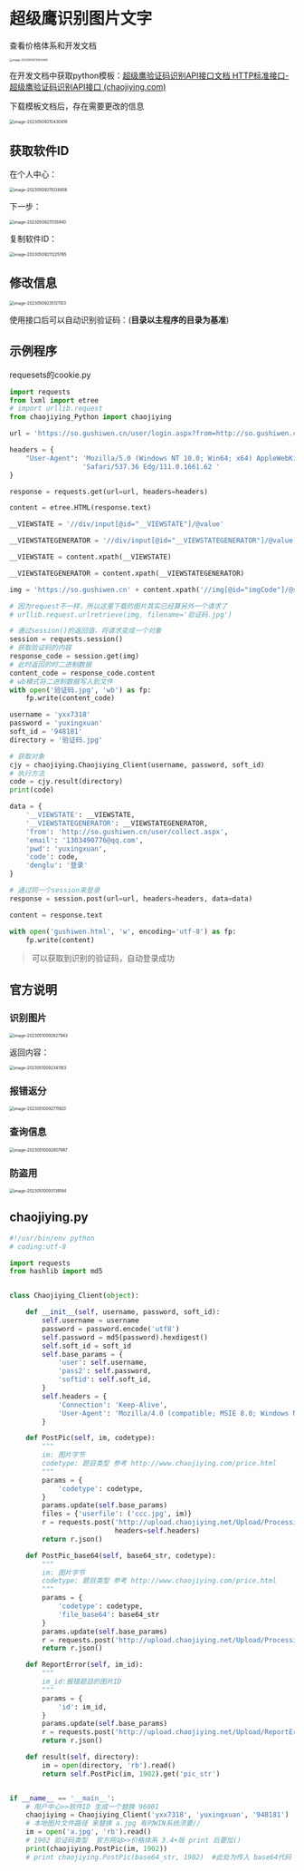 # 超级鹰识别图片文字

查看价格体系和开发文档

<img src="img/超级鹰识别图片文字/image-20230509210812468.png" alt="image-20230509210812468" style="zoom:33%;" />

在开发文档中获取python模板：[超级鹰验证码识别API接口文档 HTTP标准接口-超级鹰验证码识别API接口 (chaojiying.com)](http://www.chaojiying.com/api-5.html)

下载模板文档后，存在需要更改的信息

<img src="img/超级鹰识别图片文字/image-20230509210430419.png" alt="image-20230509210430419" style="zoom:50%;" />

## 获取软件ID

在个人中心：

<img src="img/超级鹰识别图片文字/image-20230509211034856.png" alt="image-20230509211034856" style="zoom: 50%;" />

下一步：

<img src="img/超级鹰识别图片文字/image-20230509211135940.png" alt="image-20230509211135940" style="zoom: 50%;" />

复制软件ID：

<img src="img/超级鹰识别图片文字/image-20230509211225765.png" alt="image-20230509211225765" style="zoom: 50%;" />

## 修改信息

<img src="img/超级鹰识别图片文字/image-20230509235121103.png" alt="image-20230509235121103" style="zoom:50%;" />

使用接口后可以自动识别验证码：(**目录以主程序的目录为基准**)

## 示例程序

requesets的cookie.py

```python
import requests
from lxml import etree
# import urllib.request
from chaojiying_Python import chaojiying

url = 'https://so.gushiwen.cn/user/login.aspx?from=http://so.gushiwen.cn/user/collect.aspx'

headers = {
    "User-Agent": 'Mozilla/5.0 (Windows NT 10.0; Win64; x64) AppleWebKit/537.36 (KHTML, like Gecko) Chrome/111.0.0.0 '
                  'Safari/537.36 Edg/111.0.1661.62 '
}

response = requests.get(url=url, headers=headers)

content = etree.HTML(response.text)

__VIEWSTATE = '//div/input[@id="__VIEWSTATE"]/@value'

__VIEWSTATEGENERATOR = '//div/input[@id="__VIEWSTATEGENERATOR"]/@value'

__VIEWSTATE = content.xpath(__VIEWSTATE)

__VIEWSTATEGENERATOR = content.xpath(__VIEWSTATEGENERATOR)

img = 'https://so.gushiwen.cn' + content.xpath('//img[@id="imgCode"]/@src')[0]

# 因为request不一样，所以这里下载的图片其实已经算另外一个请求了
# urllib.request.urlretrieve(img, filename='验证码.jpg')

# 通过session()的返回值，将请求变成一个对象
session = requests.session()
# 获取验证码的内容
response_code = session.get(img)
# 此时返回的时二进制数据
content_code = response_code.content
# wb模式将二进制数据写入到文件
with open('验证码.jpg', 'wb') as fp:
    fp.write(content_code)

username = 'yxx7318'
password = 'yuxingxuan'
soft_id = '948181'
directory = '验证码.jpg'

# 获取对象
cjy = chaojiying.Chaojiying_Client(username, password, soft_id)
# 执行方法
code = cjy.result(directory)
print(code)

data = {
    '__VIEWSTATE': __VIEWSTATE,
    '__VIEWSTATEGENERATOR': __VIEWSTATEGENERATOR,
    'from': 'http://so.gushiwen.cn/user/collect.aspx',
    'email': '1303490776@qq.com',
    'pwd': 'yuxingxuan',
    'code': code,
    'denglu': '登录'
}

# 通过同一个session来登录
response = session.post(url=url, headers=headers, data=data)

content = response.text

with open('gushiwen.html', 'w', encoding='utf-8') as fp:
    fp.write(content)
```

> 可以获取到识别的验证码，自动登录成功

## 官方说明

### 识别图片

<img src="img/超级鹰识别图片文字/image-20230510092627943.png" alt="image-20230510092627943" style="zoom:50%;" />

返回内容：

<img src="img/超级鹰识别图片文字/image-20230510092341163.png" alt="image-20230510092341163" style="zoom:50%;" />

### 报错返分

<img src="img/超级鹰识别图片文字/image-20230510092711920.png" alt="image-20230510092711920" style="zoom:50%;" />

### 查询信息

<img src="img/超级鹰识别图片文字/image-20230510092807997.png" alt="image-20230510092807997" style="zoom:50%;" />

### 防盗用

<img src="img/超级鹰识别图片文字/image-20230510093139184.png" alt="image-20230510093139184" style="zoom:50%;" />

## chaojiying.py

```python
#!/usr/bin/env python
# coding:utf-8

import requests
from hashlib import md5


class Chaojiying_Client(object):

    def __init__(self, username, password, soft_id):
        self.username = username
        password = password.encode('utf8')
        self.password = md5(password).hexdigest()
        self.soft_id = soft_id
        self.base_params = {
            'user': self.username,
            'pass2': self.password,
            'softid': self.soft_id,
        }
        self.headers = {
            'Connection': 'Keep-Alive',
            'User-Agent': 'Mozilla/4.0 (compatible; MSIE 8.0; Windows NT 5.1; Trident/4.0)',
        }

    def PostPic(self, im, codetype):
        """
        im: 图片字节
        codetype: 题目类型 参考 http://www.chaojiying.com/price.html
        """
        params = {
            'codetype': codetype,
        }
        params.update(self.base_params)
        files = {'userfile': ('ccc.jpg', im)}
        r = requests.post('http://upload.chaojiying.net/Upload/Processing.php', data=params, files=files,
                          headers=self.headers)
        return r.json()

    def PostPic_base64(self, base64_str, codetype):
        """
        im: 图片字节
        codetype: 题目类型 参考 http://www.chaojiying.com/price.html
        """
        params = {
            'codetype': codetype,
            'file_base64': base64_str
        }
        params.update(self.base_params)
        r = requests.post('http://upload.chaojiying.net/Upload/Processing.php', data=params, headers=self.headers)
        return r.json()

    def ReportError(self, im_id):
        """
        im_id:报错题目的图片ID
        """
        params = {
            'id': im_id,
        }
        params.update(self.base_params)
        r = requests.post('http://upload.chaojiying.net/Upload/ReportError.php', data=params, headers=self.headers)
        return r.json()

    def result(self, directory):
        im = open(directory, 'rb').read()
        return self.PostPic(im, 1902).get('pic_str')


if __name__ == '__main__':
    # 用户中心>>软件ID 生成一个替换 96001
    chaojiying = Chaojiying_Client('yxx7318', 'yuxingxuan', '948181')
    # 本地图片文件路径 来替换 a.jpg 有时WIN系统须要//
    im = open('a.jpg', 'rb').read()
    # 1902 验证码类型  官方网站>>价格体系 3.4+版 print 后要加()
    print(chaojiying.PostPic(im, 1902))
    # print chaojiying.PostPic(base64_str, 1902)  #此处为传入 base64代码

```

